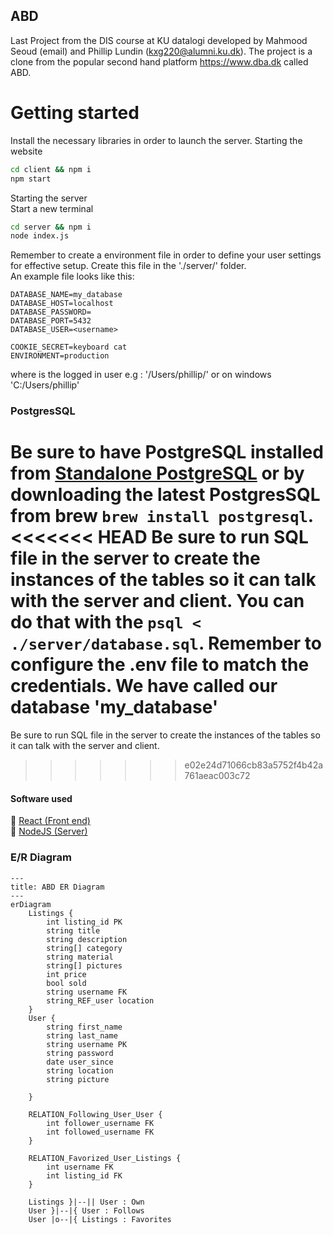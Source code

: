 ## ABD
Last Project from the DIS course at KU datalogi developed by Mahmood Seoud (email) and Phillip Lundin (kxg220@alumni.ku.dk). The project is a clone from the popular second hand platform https://www.dba.dk called ABD.


# Getting started
Install the necessary libraries in order to launch the server.
Starting the website 
```bash
cd client && npm i
npm start
```

Starting the server \
Start a new terminal
```bash
cd server && npm i
node index.js
```

Remember to create a environment file in order to define your user settings
for effective setup. Create this file in the './server/' folder. \
An example file looks like this:
```
DATABASE_NAME=my_database
DATABASE_HOST=localhost
DATABASE_PASSWORD=
DATABASE_PORT=5432
DATABASE_USER=<username>

COOKIE_SECRET=keyboard cat
ENVIRONMENT=production
```
where <username> is the logged in user e.g : '/Users/phillip/' or on windows 'C:/Users/phillip'

### PostgresSQL
Be sure to have PostgreSQL installed from [Standalone PostgreSQL](https://www.postgresql.org/download/) or by downloading the latest PostgresSQL from brew `brew install postgresql`.
<<<<<<< HEAD
Be sure to run SQL file in the server to create the instances of the tables so it can talk with the server and client. You can do that with the `psql < ./server/database.sql`. Remember to configure the .env file to match the credentials. We have called our database 'my_database'
=======
Be sure to run SQL file in the server to create the instances of the tables so it can talk with the server and client.
>>>>>>> e02e24d71066cb83a5752f4b42a761aeac003c72

#### Software used
:page_facing_up: [React (Front end)]() \
:page_facing_up: [NodeJS (Server)]()

### E/R Diagram
```mermaid
---
title: ABD ER Diagram
---
erDiagram
	Listings {
		int listing_id PK
		string title
		string description
		string[] category
		string material
		string[] pictures
		int price
		bool sold
		string username FK
		string_REF_user location 
	}
	User {
		string first_name
		string last_name
		string username PK
		string password 
		date user_since
		string location
		string picture

	}

	RELATION_Following_User_User {
		int follower_username FK
		int followed_username FK
	}

	RELATION_Favorized_User_Listings {
		int username FK
		int listing_id FK
	}

	Listings }|--|| User : Own
	User }|--|{ User : Follows
	User |o--|{ Listings : Favorites
```
